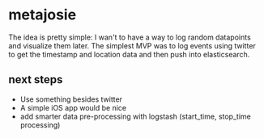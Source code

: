 # metajosie

The idea is pretty simple: I wan't to have a way to log random datapoints and visualize them later. The simplest MVP was to log events using twitter to get the timestamp and location data and then push into elasticsearch.

## next steps
* Use something besides twitter
 * A simple iOS app would be nice
* add smarter data pre-processing with logstash (start\_time, stop\_time processing)